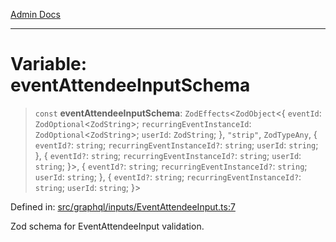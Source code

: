 [Admin Docs](/)

***

# Variable: eventAttendeeInputSchema

> `const` **eventAttendeeInputSchema**: `ZodEffects`\<`ZodObject`\<\{ `eventId`: `ZodOptional`\<`ZodString`\>; `recurringEventInstanceId`: `ZodOptional`\<`ZodString`\>; `userId`: `ZodString`; \}, `"strip"`, `ZodTypeAny`, \{ `eventId?`: `string`; `recurringEventInstanceId?`: `string`; `userId`: `string`; \}, \{ `eventId?`: `string`; `recurringEventInstanceId?`: `string`; `userId`: `string`; \}\>, \{ `eventId?`: `string`; `recurringEventInstanceId?`: `string`; `userId`: `string`; \}, \{ `eventId?`: `string`; `recurringEventInstanceId?`: `string`; `userId`: `string`; \}\>

Defined in: [src/graphql/inputs/EventAttendeeInput.ts:7](https://github.com/Sourya07/talawa-api/blob/aac5f782223414da32542752c1be099f0b872196/src/graphql/inputs/EventAttendeeInput.ts#L7)

Zod schema for EventAttendeeInput validation.
